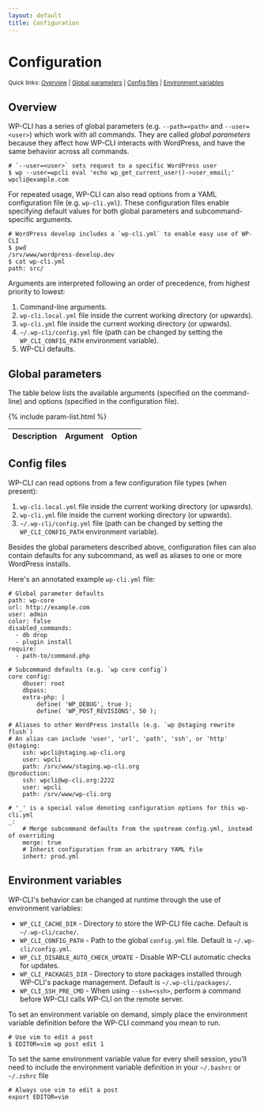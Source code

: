 ```yaml
---
layout: default
title: Configuration
---
```


# Configuration

<p><small>Quick links: <a href="#overview">Overview</a> | <a href="#global-parameters">Global parameters</a> | <a href="#config-files">Config files</a> | <a href="#environment-variables">Environment variables</a></small></p>

## Overview

WP-CLI has a series of global parameters (e.g. `--path=<path>` and `--user=<user>`) which work with all commands. They are called *global parameters* because they affect how WP-CLI interacts with WordPress, and have the same behavior across all commands.

```
# `--user=<user>` sets request to a specific WordPress user
$ wp --user=wpcli eval 'echo wp_get_current_user()->user_email;'
wpcli@example.com
```

For repeated usage, WP-CLI can also read options from a YAML configuration file (e.g. `wp-cli.yml`). These configuration files enable specifying default values for both global parameters and subcommand-specific arguments.

```
# WordPress develop includes a `wp-cli.yml` to enable easy use of WP-CLI
$ pwd
/srv/www/wordpress-develop.dev
$ cat wp-cli.yml
path: src/
```

Arguments are interpreted following an order of precedence, from highest priority to lowest:

1. Command-line arguments.
1. `wp-cli.local.yml` file inside the current working directory (or upwards).
1. `wp-cli.yml` file inside the current working directory (or upwards).
1. `~/.wp-cli/config.yml` file (path can be changed by setting the `WP_CLI_CONFIG_PATH` environment variable).
1. WP-CLI defaults.

## Global parameters

The table below lists the available <span class="argument">arguments</span> (specified on the command-line) and <span class="option">options</span> (specified in the configuration file).

<table>
	<thead>
	<tr>
		<th>Description</th>
		<th><span class="argument">Argument</span></th>
		<th><span class="option">Option</span></th>
	</tr>
	</thead>
	<tbody>
	{% include param-list.html %}
	</tbody>
</table>

## Config files

WP-CLI can read options from a few configuration file types (when present):

1. `wp-cli.local.yml` file inside the current working directory (or upwards).
1. `wp-cli.yml` file inside the current working directory (or upwards).
1. `~/.wp-cli/config.yml` file (path can be changed by setting the `WP_CLI_CONFIG_PATH` environment variable).

Besides the global parameters described above, configuration files can also contain defaults for any subcommand, as well as aliases to one or more WordPress installs.

Here's an annotated example `wp-cli.yml` file:

	# Global parameter defaults
	path: wp-core
	url: http://example.com
	user: admin
	color: false
	disabled_commands:
	  - db drop
	  - plugin install
	require:
	  - path-to/command.php

	# Subcommand defaults (e.g. `wp core config`)
	core config:
		dbuser: root
		dbpass: 
		extra-php: |
			define( 'WP_DEBUG', true );
			define( 'WP_POST_REVISIONS', 50 );

	# Aliases to other WordPress installs (e.g. `wp @staging rewrite flush`)
	# An alias can include 'user', 'url', 'path', 'ssh', or 'http'
	@staging:
		ssh: wpcli@staging.wp-cli.org
		user: wpcli
		path: /srv/www/staging.wp-cli.org
	@production:
		ssh: wpcli@wp-cli.org:2222
		user: wpcli
		path: /srv/www/wp-cli.org

	# '_' is a special value denoting configuration options for this wp-cli.yml
	_:
		# Merge subcommand defaults from the upstream config.yml, instead of overriding
		merge: true
		# Inherit configuration from an arbitrary YAML file
		inhert: prod.yml

## Environment variables

WP-CLI's behavior can be changed at runtime through the use of environment variables:

* `WP_CLI_CACHE_DIR` - Directory to store the WP-CLI file cache. Default is `~/.wp-cli/cache/`.
* `WP_CLI_CONFIG_PATH` - Path to the global `config.yml` file. Default is `~/.wp-cli/config.yml`.
* `WP_CLI_DISABLE_AUTO_CHECK_UPDATE` - Disable WP-CLI automatic checks for updates.
* `WP_CLI_PACKAGES_DIR` - Directory to store packages installed through WP-CLI's package management. Default is `~/.wp-cli/packages/`.
* `WP_CLI_SSH_PRE_CMD` - When using `--ssh=<ssh>`, perform a command before WP-CLI calls WP-CLI on the remote server.

To set an environment variable on demand, simply place the environment variable definition before the WP-CLI command you mean to run.

    # Use vim to edit a post
    $ EDITOR=vim wp post edit 1

To set the same environment variable value for every shell session, you’ll need to include the environment variable definition in your `~/.bashrc` or `~/.zshrc` file

    # Always use vim to edit a post
    export EDITOR=vim
